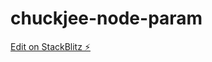 # chuckjee-node-param

[Edit on StackBlitz ⚡️](https://stackblitz.com/edit/chuckjee-node-param-hg2sqx)